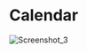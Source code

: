 # Calendar
![Screenshot_3](https://user-images.githubusercontent.com/107166036/222984297-c86a8063-c91b-43b9-ad57-b710510abe94.png)
